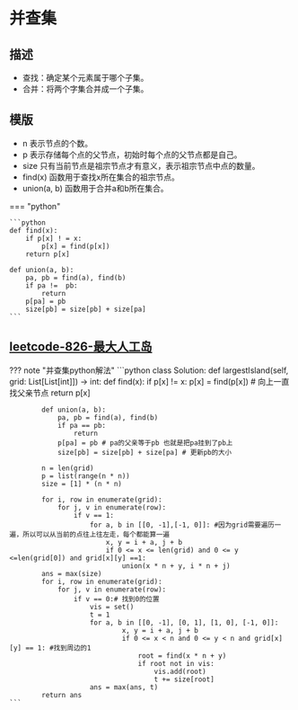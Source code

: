 # 并查集
## 描述
- 查找：确定某个元素属于哪个子集。
- 合并：将两个字集合并成一个子集。
## 模版
- n 表示节点的个数。
- p 表示存储每个点的父节点，初始时每个点的父节点都是自己。
- size 只有当前节点是祖宗节点才有意义，表示祖宗节点中点的数量。
- find(x) 函数用于查找x所在集合的祖宗节点。
- union(a, b) 函数用于合并a和b所在集合。

=== "python"

    ```python
    def find(x):
        if p[x] ! = x:
            p[x] = find(p[x])
        return p[x]

    def union(a, b):
        pa, pb = find(a), find(b)
        if pa !=  pb:
            return  
        p[pa] = pb
        size[pb] = size[pb] + size[pa]
    ```

## [leetcode-826-最大人工岛](https://leetcode.cn/problems/making-a-large-island/)
??? note "并查集python解法"
    ```python
    class Solution:
        def largestIsland(self, grid: List[List[int]]) -> int:
            def find(x):
                if p[x] != x:
                    p[x] = find(p[x]) # 向上一直找父亲节点
                return p[x]

            def union(a, b):
                pa, pb = find(a), find(b)
                if pa == pb:
                    return 
                p[pa] = pb # pa的父亲等于pb 也就是把pa挂到了pb上
                size[pb] = size[pb] + size[pa] # 更新pb的大小
            
            n = len(grid)
            p = list(range(n * n))
            size = [1] * (n * n)
            
            for i, row in enumerate(grid):
                for j, v in enumerate(row):
                    if v == 1:
                        for a, b in [[0, -1],[-1, 0]]: #因为grid需要遍历一遍，所以可以从当前的点往上往左走，每个都能算一遍
                            x, y = i + a, j + b
                            if 0 <= x <= len(grid) and 0 <= y <=len(grid[0]) and grid[x][y] ==1:
                                union(x * n + y, i * n + j)
            ans = max(size)
            for i, row in enumerate(grid):
                for j, v in enumerate(row):
                    if v == 0:# 找到0的位置
                        vis = set()
                        t = 1 
                        for a, b in [[0, -1], [0, 1], [1, 0], [-1, 0]]:
                                x, y = i + a, j + b
                                if 0 <= x < n and 0 <= y < n and grid[x][y] == 1: #找到周边的1
                                    root = find(x * n + y)
                                    if root not in vis:
                                        vis.add(root)
                                        t += size[root]
                        ans = max(ans, t)
            return ans 
    ```










